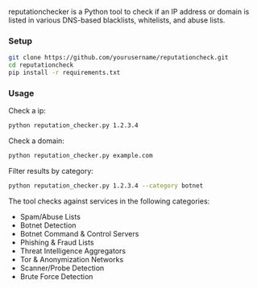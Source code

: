 reputationchecker is a Python tool to check if an IP address or domain is listed in various DNS-based blacklists, whitelists, and abuse lists.

### Setup

```bash
git clone https://github.com/yourusername/reputationcheck.git
cd reputationcheck
pip install -r requirements.txt

```

### Usage

Check a ip:
```bash
python reputation_checker.py 1.2.3.4
```

Check a domain:
```bash
python reputation_checker.py example.com
```

Filter results by category:
```bash
python reputation_checker.py 1.2.3.4 --category botnet
```

The tool checks against services in the following categories:

- Spam/Abuse Lists
- Botnet Detection
- Botnet Command & Control Servers
- Phishing & Fraud Lists
- Threat Intelligence Aggregators
- Tor & Anonymization Networks
- Scanner/Probe Detection
- Brute Force Detection
